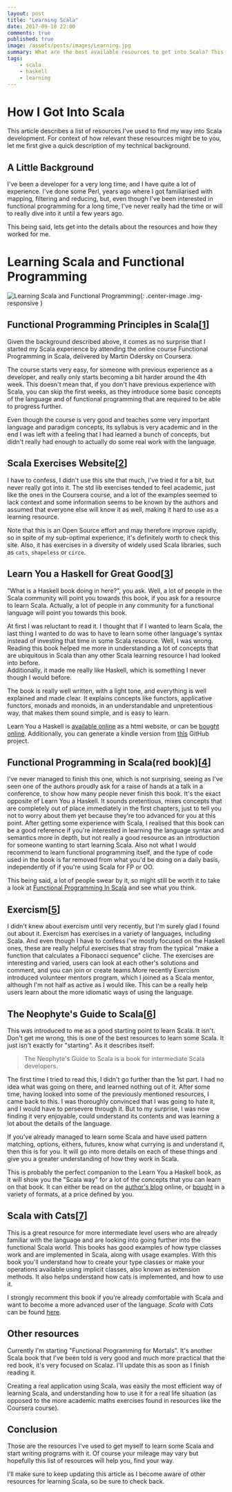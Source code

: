 ```yaml
---
layout: post
title: "Learning Scala"
date: 2017-09-18 22:00
comments: true
published: true
image: /assets/posts/images/Learning.jpg
summary: What are the best available resources to get into Scala? This is a compilation of the resources I've personlally used, when getting into Scala, as well as after becoming a professional Scala developer
tags:
    - scala
    - haskell
    - learning
---
```


# How I Got Into Scala

This article describes a list of resources I've used to find my way into Scala development. For context of how relevant these resources might be to you, let me first give a quick description of my technical background.

## A Little Background
I've been a developer for a very long time, and I have quite a lot of experience. I've done some Perl, years ago where I got familiarised with mapping, filtering and reducing, but, even though I've been interested in functional programming for a long time, I've never really had the time or will to really dive into it until a few years ago.

This being said, lets get into the details about the resources and how they worked for me.

# Learning Scala and Functional Programming

![Learning Scala and Functional Programming](/assets/posts/images/Learning.jpg){: .center-image .img-responsive }

## Functional Programming Principles in Scala<span class="reference">[[1](https://www.coursera.org/learn/progfun1 "Functional Programming Principles in Scala")] </span>
Given the background described above, it comes as no surprise that I started my Scala experience by attending the online course Functional Programming in Scala, delivered by Martin Odersky on Coursera.

The course starts very easy, for someone with previous experience as a developer, and really only starts becoming a bit harder around the 4th week. This doesn't mean that, if you don't have previous experience with Scala, you can skip the first weeks, as they introduce some basic concepts of the language and of functional programming that are required to be able to progress further.

Even though the course is very good and teaches some very important language and paradigm concepts, its syllabus is very academic and in the end I was left with a feeling that I had learned a bunch of concepts, but didn't really had enough to actually do some real work with the language.

## Scala Exercises Website<span class="reference">[[2](https://www.scala-exercises.org/ "Scala Exercise Website")] </span>
I have to confess, I didn't use this site that much, I've tried it for a bit, but never really got into it. The std lib exercises tended to feel academic, just like the ones in the Coursera course, and a lot of the examples seemed to lack context and some information seems to be known by the authors and assumed that everyone else will know it as well, making it hard to use as a learning resource. 

Note that this is an Open Source effort and may therefore improve rapidly, so in spite of my sub-optimal experience, it's definitely worth to check this site. Also, it has exercises in a diversity of widely used Scala libraries, such as `cats`, `shapeless` or `circe`.

## Learn You a Haskell for Great Good<span class="reference">[[3](http://learnyouahaskell.com/ "Learn You a Haskell for Great Good")] </span>
"What is a Haskell book doing in here?", you ask. Well, a lot of people in the Scala community will point you towards this book, if you ask for a resource to learn Scala. Actually, a lot of people in any community for a functional language will point you towards this book.

At first I was reluctant to read it. I thought that if I wanted to learn Scala, the last thing I wanted to do was to have to learn some other language's syntax instead of investing that time in some Scala resource. Well, I was wrong. Reading this book helped me more in understanding a lot of concepts that are ubiquitous in Scala than any other Scala learning resource I had looked into before.  
Additionally, it made me really like Haskell, which is something I never though I would before.

The book is really well written, with a light tone, and everything is well explained and made clear. It explains concepts like functors, applicative functors, monads and monoids, in an understandable and unpretentious way, that makes them sound simple, and is easy to learn.

Learn You a Haskell is [available online](http://learnyouahaskell.com/chapters) as a html website, or can be [bought online](https://amzn.to/30ZWcU1). Additionally, you can generate a kindle version from [this](https://github.com/igstan/learn-you-a-haskell-kindle) GitHub project.

## Functional Programming in Scala(red book)<span class="reference">[[4](https://amzn.to/2XjBiNt "Functional Programming in Scala")] </span>
I've never managed to finish this one, which is not surprising, seeing as I've seen one of the authors proudly ask for a raise of hands at a talk in a conference, to show how many people never finish this book. It's the exact opposite of Learn You a Haskell. It sounds pretentious, mixes concepts that are completely out of place immediately in the first chapters, just to tell you not to worry about them yet because they're too advanced for you at this point. After getting some experience with Scala, I realised that this book can be a good reference if you're interested in learning the language syntax and semantics more in depth, but not really a good resource as an introduction for someone wanting to start learning Scala. Also not what I would recommend to learn functional programming itself, and the  type of code used in the book is far removed from what you'd be doing on a daily basis, independently of if you're using Scala for FP or OO.

This being said, a lot of people swear by it, so might still be worth it to take a look at [Functional Programming In Scala](https://amzn.to/2XjBiNt) and see what you think.

## Exercism<span class="reference">[[5](http://exercism.io/languages/scala/about "Exercism.io")] </span>
I didn't knew about exercism until very recently, but I'm surely glad I found out about it. Exercism has exercises in a variety of languages, including Scala. And even though I have to confess I've mostly focused on the Haskell ones, these are really helpful exercises that stray from the typical "make a function that calculates a Fibonacci sequence" cliche. The exercises are interesting and varied, users can look at each other's solutions and comment, and you can join or create teams.More recently Exercism introduced volunteer mentors program, which I joined as a Scala mentor, although I'm not half as active as I would like. This can be a really help users learn about the more idiomatic ways of using the language.

## The Neophyte's Guide to Scala<span class="reference">[[6](http://danielwestheide.com/scala/neophytes.html "The Neophyte's Guide to Scala")] </span>
This was introduced to me as a good starting point to learn Scala. It isn't. Don't get me wrong, this is one of the best resources to learn some Scala. It just isn't exactly for "starting". As it describes itself:

> The Neophyte's Guide to Scala is a book for intermediate Scala developers.

The first time I tried to read this, I didn't go further than the 1st part. I had no idea what was going on there, and learned nothing out of it. After some time, having looked into some of the previously mentioned resources, I came back to this. I was thoroughly convinced that I was going to hate it, and I would have to persevere through it. But to my surprise, I was now finding it very enjoyable, could understand its contents and was learning a lot about the details of the language.

If you've already managed to learn some Scala and have used pattern matching, options, eithers, futures, know what currying is and understand it, then this is for you. It will go into more details on each of these things and give you a greater understanding of how they work in Scala.

This is probably the perfect companion to the Learn You a Haskell book, as it will show you the "Scala way" for a lot of the concepts that you can learn on that book.
It can either be read on the [author's blog](http://danielwestheide.com/scala/neophytes.html) online, or [bought](https://leanpub.com/theneophytesguidetoscala) in a variety of formats, at a price defined by you.

## Scala with Cats<span class="reference">[[7](https://underscore.io/books/scala-with-cats/ "Scala with Cats")] </span>
This is a great resource for more intermediate level users who are already
familiar with the language and are looking into going further into the
functional Scala world. This books has good examples of how type classes work
and are implemented in Scala, along with usage examples. With this book you'll
understand how to create your type classes or make your operations available
using implicit classes, also known as extension methods. It also helps
understand how cats is implemented, and how to use it.

I strongly recomment this book if you're already comfortable with Scala and
want to become a more advanced user of the language. _Scala with Cats_ can be
found [here](https://underscore.io/books/scala-with-cats/).

## Other resources
Currently I'm starting "Functional Programming for Mortals". It's another Scala book that I've been told is very good and much more practical that the red book, it's very focused on Scalaz. I'll update this as soon as I finish reading it.

Creating a real application using Scala, was easily the most efficient way of learning Scala, and understanding how to use it for a real life situation (as opposed to the more academic maths exercises found in resources like the Coursera course).

## Conclusion
Those are the resources I've used to get myself to learn some Scala and start writing programs with it. Of course your mileage may vary but hopefully this list of resources will help you, find your way.

I'll make sure to keep updating this article as I become aware of other
resources for learning Scala, so be sure to check back.
